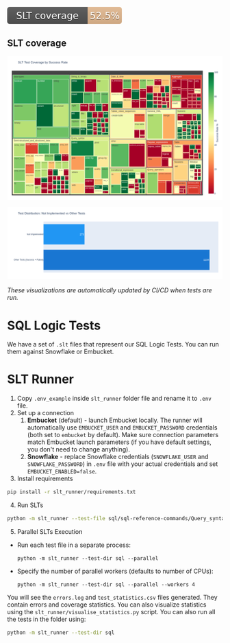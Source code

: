 [![SQL Logic Test Coverage](https://raw.githubusercontent.com/Embucket/embucket/assets/assets/badge.svg)](test/README.md)

## SLT coverage
![Test Coverage Visualization](https://raw.githubusercontent.com/Embucket/embucket/assets/assets/test_coverage_visualization.png)

![Not Implemented Tests Distribution](https://raw.githubusercontent.com/Embucket/embucket/assets/assets/not_implemented_visualization.png)

*These visualizations are automatically updated by CI/CD when tests are run.*

# SQL Logic Tests
We have a set of `.slt` files that represent our SQL Logic Tests. You can run them against Snowflake or Embucket.

# SLT Runner
1. Copy `.env_example` inside `slt_runner` folder file and rename it to `.env` file.
2. Set up a connection
   1. **Embucket** (default) - launch Embucket locally. The runner will automatically use `EMBUCKET_USER` and `EMBUCKET_PASSWORD` credentials (both set to `embucket` by default). Make sure connection parameters match Embucket launch parameters (if you have default settings, you don't need to change anything).
   2. **Snowflake** - replace Snowflake credentials (`SNOWFLAKE_USER` and `SNOWFLAKE_PASSWORD`) in `.env` file with your actual credentials and set `EMBUCKET_ENABLED=false`.
3. Install requirements
``` bash
pip install -r slt_runner/requirements.txt
```
4. Run SLTs
``` bash
python -m slt_runner --test-file sql/sql-reference-commands/Query_syntax/select.slt
```
5. Parallel SLTs Execution
- Run each test file in a separate process:
   ```
   python -m slt_runner --test-dir sql --parallel
   ```
- Specify the number of parallel workers (defaults to number of CPUs):
   ```
  python -m slt_runner --test-dir sql --parallel --workers 4
   ```
You will see the `errors.log` and `test_statistics.csv` files generated. They contain errors and coverage statistics.
You can also visualize statistics using the `slt_runner/visualise_statistics.py` script.
You can also run all the tests in the folder using:
``` bash
python -m slt_runner --test-dir sql
```
